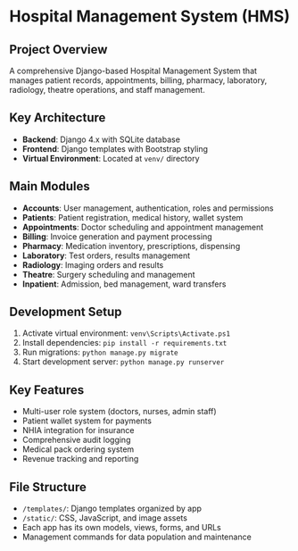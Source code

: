 # Hospital Management System (HMS)

## Project Overview
A comprehensive Django-based Hospital Management System that manages patient records, appointments, billing, pharmacy, laboratory, radiology, theatre operations, and staff management.

## Key Architecture
- **Backend**: Django 4.x with SQLite database
- **Frontend**: Django templates with Bootstrap styling
- **Virtual Environment**: Located at `venv/` directory

## Main Modules
- **Accounts**: User management, authentication, roles and permissions
- **Patients**: Patient registration, medical history, wallet system
- **Appointments**: Doctor scheduling and appointment management
- **Billing**: Invoice generation and payment processing
- **Pharmacy**: Medication inventory, prescriptions, dispensing
- **Laboratory**: Test orders, results management
- **Radiology**: Imaging orders and results
- **Theatre**: Surgery scheduling and management
- **Inpatient**: Admission, bed management, ward transfers

## Development Setup
1. Activate virtual environment: `venv\Scripts\Activate.ps1`
2. Install dependencies: `pip install -r requirements.txt`
3. Run migrations: `python manage.py migrate`
4. Start development server: `python manage.py runserver`

## Key Features
- Multi-user role system (doctors, nurses, admin staff)
- Patient wallet system for payments
- NHIA integration for insurance
- Comprehensive audit logging
- Medical pack ordering system
- Revenue tracking and reporting

## File Structure
- `/templates/`: Django templates organized by app
- `/static/`: CSS, JavaScript, and image assets
- Each app has its own models, views, forms, and URLs
- Management commands for data population and maintenance